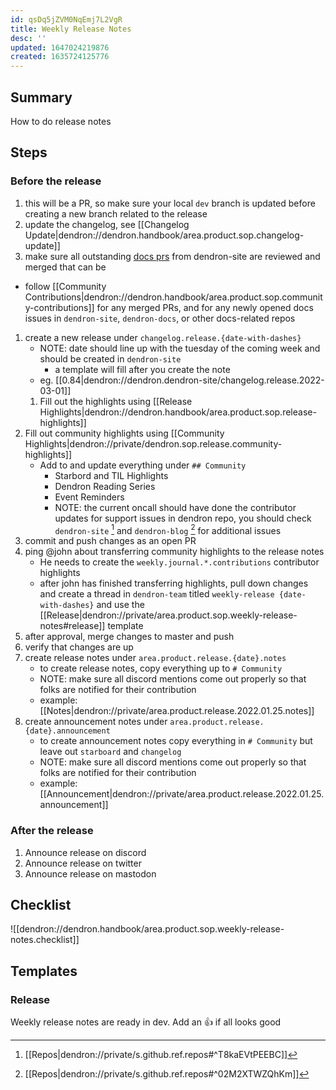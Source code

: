 ```yaml
---
id: qsDq5jZVM0NqEmj7L2VgR
title: Weekly Release Notes
desc: ''
updated: 1647024219876
created: 1635724125776
---
```


## Summary
<!-- What is this SOP about -->
How to do release notes

## Steps

### Before the release
1. this will be a PR, so make sure your local `dev` branch is updated before creating a new branch related to the release
1. update the changelog, see [[Changelog Update|dendron://dendron.handbook/area.product.sop.changelog-update]]
1. make sure all outstanding [docs prs](https://github.com/dendronhq/dendron-site/pulls) from dendron-site are reviewed and merged that can be
  - follow [[Community Contributions|dendron://dendron.handbook/area.product.sop.community-contributions]] for any merged PRs, and for any newly opened docs issues in `dendron-site`, `dendron-docs`, or other docs-related repos
1. create a new release under `changelog.release.{date-with-dashes}`
    - NOTE: date should line up with the tuesday of the coming week and should be created in `dendron-site`
        - a template will fill after you create the note
    - eg. [[0.84|dendron://dendron.dendron-site/changelog.release.2022-03-01]]
    1. Fill out the highlights using [[Release Highlights|dendron://dendron.handbook/area.product.sop.release-highlights]]
1. Fill out community highlights using [[Community Highlights|dendron://private/dendron.sop.release.community-highlights]]
    - Add to and update everything under `## Community`
      - Starbord and TIL Highlights
      - Dendron Reading Series
      - Event Reminders
      - NOTE: the current oncall should have done the contributor updates for support issues in dendron repo, you should check `dendron-site` [^site] and `dendron-blog` [^blog] for additional issues
1. commit and push changes as an open PR
1. ping @john about transferring community highlights to the release notes
    - He needs to create the `weekly.journal.*.contributions` contributor highlights
    - after john has finished transferring highlights, pull down changes and create a thread in `dendron-team` titled `weekly-release {date-with-dashes}` and use the [[Release|dendron://private/area.product.sop.weekly-release-notes#release]] template
1. after approval, merge changes to master and push
1. verify that changes are up
1. create release notes under `area.product.release.{date}.notes`
    - to create release notes, copy everything up to `# Community`
    - NOTE: make sure all discord mentions come out properly so that folks are notified for their contribution
    - example: [[Notes|dendron://private/area.product.release.2022.01.25.notes]]
1. create announcement notes under `area.product.release.{date}.announcement`
    - to create announcement notes copy everything in `# Community` but leave out `starboard` and `changelog`
    - NOTE: make sure all discord mentions come out properly so that folks are notified for their contribution
    - example: [[Announcement|dendron://private/area.product.release.2022.01.25.announcement]]


### After the release
1. Announce release on discord
1. Announce release on twitter
1. Announce release on mastodon

## Checklist
![[dendron://dendron.handbook/area.product.sop.weekly-release-notes.checklist]]

## Templates
<!-- Any additional templates (eg. release notes) that might be used -->

### Release 
Weekly release notes are ready in dev. Add an 👍 if all looks good

[^site]: [[Repos|dendron://private/s.github.ref.repos#^T8kaEVtPEEBC]]
[^blog]: [[Repos|dendron://private/s.github.ref.repos#^02M2XTWZQhKm]]
